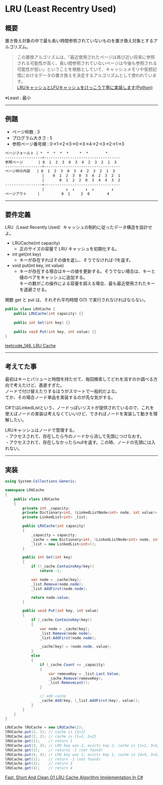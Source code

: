 # LRU (Least Recentry Used)

## 概要

置き換え対象の中で最も長い時間参照されていないものを置き換え対象とするアルゴリズム。  

>この置換アルゴリズムは、「最近使用されたページは再び近い将来に参照される可能性が高く、長い間参照されていないページは今後も参照される可能性が低い」ということを根拠としていて、キャッシュメモリや仮想記憶におけるデータの置き換えを決定するアルゴリズムとして使われています。  
[LRUキャッシュとLFUキャッシュをけっこう丁寧に実装します(Python)](https://qiita.com/grouse324/items/8c7c48b17c4fbf246f44)  

※Least : 最小  

---

## 例題

- ページ枠数 : 3  
- プログラム大きさ : 5  
- 参照ページ番号順 : 0→1→2→3→0→3→4→2→3→2→1→3  

``` txt
ページフォールト | *  *  *  *  *     *  *        * 
-----------------+-----------------------------------
参照ページ       | 0  1  2  3  0  3  4  2  3  2  1  3
-----------------+-----------------------------------
ページ枠の内容   | 0  1  2  3  0  3  4  2  3  2  1  3
                 |    0  1  2  3  0  3  4  2  3  2  1
                 |       0  1  2  2  0  3  4  4  3  2
-----------------+-----------------------------------
                 |          ↡  ↡     ↡  ↡        ↡  
ページアウト     |          0  1     2  0        4 
```

---

## 要件定義

LRU（Least Recently Used）キャッシュの制約に従ったデータ構造を設計せよ。  

- LRUCache(int capacity)  
  - 正のサイズの容量で LRU キャッシュを初期化する。  
- int get(int key)  
  - キーが存在すればその値を返し、そうでなければ-1を返す。  
- void put(int key, int value)  
  - キーが存在する場合はキーの値を更新する。そうでない場合は、キーと値のペアをキャッシュに追加する。  
    キーの数がこの操作による容量を超える場合、最も最近使用されたキーを退避させる。  

関数 get と put は、それぞれ平均時間 O(1) で実行されなければならない。

``` C#
public class LRUCache {
    public LRUCache(int capacity) {}
    
    public int Get(int key) {}
    
    public void Put(int key, int value) {}
}
```

[leetcode_146. LRU Cache](https://leetcode.com/problems/lru-cache/)  

---

## 考えてた事

最初はキーとバリューと時間を持たせて、毎回検索してどれを消すのか調べる方向で考えたけど、愚直すぎた。  
ノードで付け替えたりするほうがスマートで一般的だよな。  
てか、その場合ノード単品を実装するのが先な気がする。  

C#ではLinkedListという、ノードっぽいリストが提供されているので、これを使えばノードの実装は考えなくていいけど、できればノードを実装して動きを理解したい。  

LRUキャッシュはノードで管理する。  
・アクセスされて、存在したら今のノードから消して先頭につけなおす。  
・アクセスされて、存在しなかったらnullを返す。この時、ノードの先頭には入れない。  

---

## 実装

``` C#
using System.Collections.Generic;

namespace LRUCache
{
    public class LRUCache
    {
        private int _capacity;
        private Dictionary<int, (LinkedListNode<int> node, int value)> _cache;
        private LinkedList<int> _list;

        public LRUCache(int capacity)
        {
            _capacity = capacity;
            _cache = new Dictionary<int, (LinkedListNode<int> node, int value)>(capacity);
            _list = new LinkedList<int>();
        }

        public int Get(int key)
        {
            if (!_cache.ContainsKey(key))
                return -1;

            var node = _cache[key];
            _list.Remove(node.node);
            _list.AddFirst(node.node);

            return node.value;
        }

        public void Put(int key, int value)
        {
            if (_cache.ContainsKey(key))
            {
                var node = _cache[key];
                _list.Remove(node.node);
                _list.AddFirst(node.node);

                _cache[key] = (node.node, value);
            }
            else
            {
                if (_cache.Count >= _capacity)
                {
                    var removeKey = _list.Last.Value;
                    _cache.Remove(removeKey);
                    _list.RemoveLast();
                }

                // add cache
                _cache.Add(key, (_list.AddFirst(key), value));
            }
        }
    }
}
```

``` C#
LRUCache lRUCache = new LRUCache(2);
lRUCache.put(1, 1); // cache is {1=1}
lRUCache.put(2, 2); // cache is {1=1, 2=2}
lRUCache.get(1);    // return 1
lRUCache.put(3, 3); // LRU key was 2, evicts key 2, cache is {1=1, 3=3}
lRUCache.get(2);    // returns -1 (not found)
lRUCache.put(4, 4); // LRU key was 1, evicts key 1, cache is {4=4, 3=3}
lRUCache.get(1);    // return -1 (not found)
lRUCache.get(3);    // return 3
lRUCache.get(4);    // return 4
```

[Fast, Short And Clean O1 LRU Cache Algorithm Implementation In C#](https://www.c-sharpcorner.com/article/fast-and-clean-o1-lru-cache-implementation/)  
